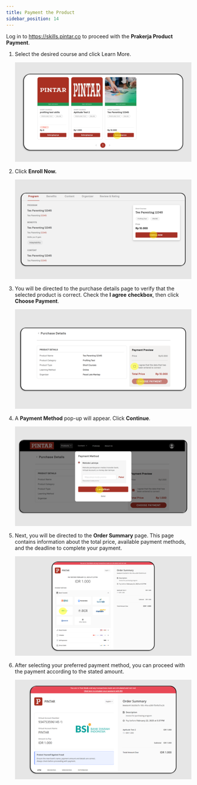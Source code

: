 ```yaml
---
title: Payment the Product
sidebar_position: 14
---
```

Log in to https://skills.pintar.co to proceed with the **Prakerja Product Payment**.

1. Select the desired course and click Learn More.

   ![](/img/payment-skills_indo-1.png)
2. Click **Enroll Now.**

   ![](/img/payment-skills_eng-2.png)
3. You will be directed to the purchase details page to verify that the selected product is correct. Check the **I agree** **checkbox**, then click **Choose Payment**.

   ![](/img/payment-skills_eng-3.png)
4. A **Payment Method** pop-up will appear. Click **Continue**.

   ![](/img/payment-skills_eng-4.png)
5. Next, you will be directed to the **Order Summary** page. This page contains information about the total price, available payment methods, and the deadline to complete your payment.

   ![](/img/payment-skills-4.png)
6. After selecting your preferred payment method, you can proceed with the payment according to the stated amount.

   ![](/img/payment-skills-5.png)
